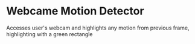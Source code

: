 # Webcame Motion Detector
 Accesses user's webcam and highlights any motion from previous frame, highlighting with a green rectangle
